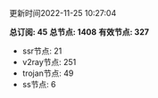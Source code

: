 更新时间2022-11-25 10:27:04

**总订阅: 45**
**总节点: 1408**
**有效节点: 327**
- ssr节点: 21
- v2ray节点: 251
- trojan节点: 49
- ss节点: 6
